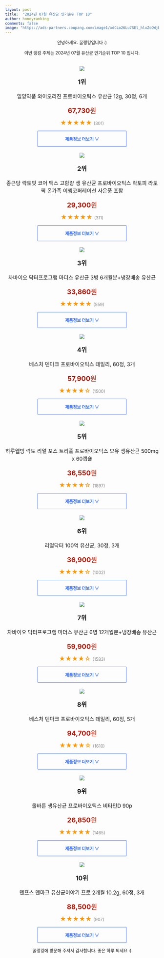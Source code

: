 ```yaml
---
layout: post
title:  "2024년 07월 유산균 인기순위 TOP 10"
author: honeyranking
comments: false
image: "https://ads-partners.coupang.com/image1/xdCLo26Lu7SEl_hlxZcOWjbEcfx3b6Tr8JmFV5FaFQ9udnsO2GEskSaCKnsCSrK8BlesIT82-VOb8EARF9CU4UL5FbX2KWlMfZxKCeKs6bfBGLdKjC-e7QdS1TKyp5ceISFFu3_cQ9w2_d9jrSiZ5flT9tr3s8MFifgCOa1egLmm2QRm160K8wX5Li-nFZ7bQJJR4qUfum6Xu8BiI-BrYA00U5gFjiBVsbjLPtYPKMX9tg8s61Fh3bOz6oOZTQc-oTeCAamo1NeU6jWh9P7lIoqmVbFQHl5uTPfeBFfDvYXmoGc="
---
```

<p style="text-align: center;">안녕하세요. 꿀랭킹입니다 :)</p>
<p style="text-align: center;">이번 랭킹 주제는 2024년 07월 유산균 인기순위 TOP 10 입니다.</p><center><img src="https://ads-partners.coupang.com/image1/xdCLo26Lu7SEl_hlxZcOWjbEcfx3b6Tr8JmFV5FaFQ9udnsO2GEskSaCKnsCSrK8BlesIT82-VOb8EARF9CU4UL5FbX2KWlMfZxKCeKs6bfBGLdKjC-e7QdS1TKyp5ceISFFu3_cQ9w2_d9jrSiZ5flT9tr3s8MFifgCOa1egLmm2QRm160K8wX5Li-nFZ7bQJJR4qUfum6Xu8BiI-BrYA00U5gFjiBVsbjLPtYPKMX9tg8s61Fh3bOz6oOZTQc-oTeCAamo1NeU6jWh9P7lIoqmVbFQHl5uTPfeBFfDvYXmoGc=" style="margin-top:20px" /></center><p style="text-align: center; font-size: 20px"><b>1위</b></p><p style="text-align: center; font-size: 17px">일양약품 와이오리진 프로바이오틱스 유산균 12g, 30정, 6개</p><p style="text-align: center;"><span style="color: #b61800; font-size: 22px;"><b>67,730</b>원</span></p><p style="text-align: center;"><span style="color: #ff9600; font-size: 20px;">★★★★★ </span><span style="color: #878787;">(301)</span></p><center><a href="https://link.coupang.com/re/AFFSDP?lptag=AF3899140&subid=honeyrank&pageKey=6597210265&itemId=18037592823&vendorItemId=81184343726&traceid=V0-153-e3fcc0754f17b3ba&clickBeacon=f153a520-4f55-11ef-8f9f-6f7682b57048%7E3&requestid=20240801010001099217438028&token=31850C%7CMIXED"><div style="font-size: 14px; display: inline-block; padding: 15px 90px; color: #346aff; border-radius: 2px; border: 1px solid #346aff; cursor: pointer;"><b>제품정보 더보기 &or;</b></div></a></center><center><img src="https://ads-partners.coupang.com/image1/ikTv6pt1dZWJjtEGitS6GkGcmcob7-JaJ_HFUA3Q-36d3FF4wS94wkzujwaTbGSukTetG6yVBQIiWF31AWQ4FUNm1JONzqSbsfZY8e3CkFm0pF-lkTk4uT2Ohwm4q6qojaqDae0QDcbFGHvhUh8UB-y38CYP9tsoTkYgM1-W1UsR6nKdFY9opr0xmBaNJtKnaCUn01FvPmHpZsSfp4N430h0YFasnfd1f2esUxxbgL_a2ABg4FVcWnzAJ5jIKJwo82aEFVXKDz_OWHl_WsYA14sJtmU9QBRCKHblUeFyLRxsGSTm-4DSMYD8cw==" style="margin-top:20px" /></center><p style="text-align: center; font-size: 20px"><b>2위</b></p><p style="text-align: center; font-size: 17px">종근당 락토핏 코어 맥스 고함량 생 유산균 프로바이오틱스 락토피 라토픽 온가족 이엠코퍼레이션 사은품 포함</p><p style="text-align: center;"><span style="color: #b61800; font-size: 22px;"><b>29,300</b>원</span></p><p style="text-align: center;"><span style="color: #ff9600; font-size: 20px;">★★★★★ </span><span style="color: #878787;">(311)</span></p><center><a href="https://link.coupang.com/re/AFFSDP?lptag=AF3899140&subid=honeyrank&pageKey=7773921490&itemId=21597705820&vendorItemId=90826662243&traceid=V0-153-3d0b7149a18eb74d&requestid=20240801010001099217438028&token=31850C%7CMIXED"><div style="font-size: 14px; display: inline-block; padding: 15px 90px; color: #346aff; border-radius: 2px; border: 1px solid #346aff; cursor: pointer;"><b>제품정보 더보기 &or;</b></div></a></center><center><img src="https://ads-partners.coupang.com/image1/K6Pq1XJWRC6Rfr-wK89wXpdHxaHfCJjc-0Gi22qLewewL_sr8limThpUA2UJPcfQxXEuKZEZtDcEHGbQleW1mNl-pqFufSf9_V4cIkH7gzsfQKdtpxlnEse-1oFD5q4uKjlAMxbcEzDDmk3KKWrkzglqsRpmbmeVlWsYLsRejTi6C7l0WEcm8WPqfIxOZjLOjnvULvQ6tdXUGozarcvStPq6gBzvf-YBXmiUjQXVeCmKYodS7b8QLm_1AXfYXEz9iWycrd-gx9_HviGSMWBYOIz3P8HodmFUltU_gOckq4_FAck-gFjcSZo=" style="margin-top:20px" /></center><p style="text-align: center; font-size: 20px"><b>3위</b></p><p style="text-align: center; font-size: 17px">차바이오 닥터프로그램 마더스 유산균 3병 6개월분+냉장배송 유산균</p><p style="text-align: center;"><span style="color: #b61800; font-size: 22px;"><b>33,860</b>원</span></p><p style="text-align: center;"><span style="color: #ff9600; font-size: 20px;">★★★★★ </span><span style="color: #878787;">(559)</span></p><center><a href="https://link.coupang.com/re/AFFSDP?lptag=AF3899140&subid=honeyrank&pageKey=6444112109&itemId=13960020196&vendorItemId=81209057849&traceid=V0-153-c91c7ed9119fe08d&requestid=20240801010001099217438028&token=31850C%7CMIXED"><div style="font-size: 14px; display: inline-block; padding: 15px 90px; color: #346aff; border-radius: 2px; border: 1px solid #346aff; cursor: pointer;"><b>제품정보 더보기 &or;</b></div></a></center><center><img src="https://ads-partners.coupang.com/image1/qA_NSkkalijA7vRtqGVua_lkqv-hrEdA_ImuNWfg_ttfwk2JlbCRFC8vxaxeFWNhGLOzKw0IuhGk0d14WaX_TMsUer467sNbRtheFCU-m9I3Ye_D5H-V-79X6ukqjc58naf-Xw6WirOr3umKmDEEBSTcyeI5o7mIxzCvSwFm4S6u3LPD21909RGJEWyIsa4tiTvGxkTvIJBdahP_STu81KxO1B0uRQrOC6MYpPCGoagmea2Hawz0PVUeKkaz5X1cPmfW_uJfrAFhUZCWwAyrhHiUoIrijZ--bqtCvgPJ15SDeXbV-fkpQ8Jg5fLpkdED" style="margin-top:20px" /></center><p style="text-align: center; font-size: 20px"><b>4위</b></p><p style="text-align: center; font-size: 17px">베스처 덴마크 프로바이오틱스 데일리, 60정, 3개</p><p style="text-align: center;"><span style="color: #b61800; font-size: 22px;"><b>57,900</b>원</span></p><p style="text-align: center;"><span style="color: #ff9600; font-size: 20px;">★★★★☆ </span><span style="color: #878787;">(1500)</span></p><center><a href="https://link.coupang.com/re/AFFSDP?lptag=AF3899140&subid=honeyrank&pageKey=6487391126&itemId=19390403949&vendorItemId=75599230982&traceid=V0-153-4ee8d0fe57504933&clickBeacon=f153a520-4f55-11ef-b6d1-921c40d53849%7E3&requestid=20240801010001099217438028&token=31850C%7CMIXED"><div style="font-size: 14px; display: inline-block; padding: 15px 90px; color: #346aff; border-radius: 2px; border: 1px solid #346aff; cursor: pointer;"><b>제품정보 더보기 &or;</b></div></a></center><center><img src="https://ads-partners.coupang.com/image1/Qzgij4KPLcoRIkiLQ3DsAeBpKH8PDr62Tc8ISGP4H6V1skrb2Bbq439jLMXF05TRb0l_m-Eiuv6o57Pj7okjpGlp5lRw2iIFVICOK4xiw95uIlrAoAWfbAg17DluLrwNFbFSaCJKnFzpWIFYvcrhwnq4svON4Pq-9-ARS_Zy2UkMYV8oYAocwwm6BYyatcC-gel6sb3X4j2H8NoLUFKcqECMfC4D3AbK_1f86aE9noyN4-gcahNSFwsRN0G568G6ngZqpIxtXUinyTM84zaYjUPYmHNdFCS19Oe1RwXvCLw2b1C50d3vQkI=" style="margin-top:20px" /></center><p style="text-align: center; font-size: 20px"><b>5위</b></p><p style="text-align: center; font-size: 17px">하루웰빙 락토 리얼 포스 트리플 프로바이오틱스 모유 생유산균 500mg x 60캡슐</p><p style="text-align: center;"><span style="color: #b61800; font-size: 22px;"><b>36,550</b>원</span></p><p style="text-align: center;"><span style="color: #ff9600; font-size: 20px;">★★★★☆ </span><span style="color: #878787;">(1897)</span></p><center><a href="https://link.coupang.com/re/AFFSDP?lptag=AF3899140&subid=honeyrank&pageKey=7716071120&itemId=23436274390&vendorItemId=86546560151&traceid=V0-153-d0766e3c1537546a&requestid=20240801010001099217438028&token=31850C%7CMIXED"><div style="font-size: 14px; display: inline-block; padding: 15px 90px; color: #346aff; border-radius: 2px; border: 1px solid #346aff; cursor: pointer;"><b>제품정보 더보기 &or;</b></div></a></center><center><img src="https://ads-partners.coupang.com/image1/8E1_vMboz6KuwPpN8Ju80CUiNVi46GTJDTYWlnaIBcjBn4apq9oYRNK5zPUmIVyxOjcB3SbfxnbhPPO4D4ZaHvYyMWeVOpLnp5sxgbiebJn_uLgqQ_LP3dBIbAH4HQADXiuRS4QpMANskkp8oUkRNp54g8pcsF0Jz3jD5wsTupUJZMuTW7VdHtDjr3BwjlKndjdgvmQk7mr3WeBZ58xr9RR3TV1opJjACEeYQCKfzm614rm7PsB98sE9cezWlxP4X85P3hQ89nscnR5BaxIx2TI5dM9rPUcOlXny3eDWD6JK" style="margin-top:20px" /></center><p style="text-align: center; font-size: 20px"><b>6위</b></p><p style="text-align: center; font-size: 17px">리얼닥터 100억 유산균, 30정, 3개</p><p style="text-align: center;"><span style="color: #b61800; font-size: 22px;"><b>36,900</b>원</span></p><p style="text-align: center;"><span style="color: #ff9600; font-size: 20px;">★★★★☆ </span><span style="color: #878787;">(1002)</span></p><center><a href="https://link.coupang.com/re/AFFSDP?lptag=AF3899140&subid=honeyrank&pageKey=150858589&itemId=19421775191&vendorItemId=71809787226&traceid=V0-153-e8512d246de59336&clickBeacon=f153a520-4f55-11ef-94b2-b049a04e06a0%7E3&requestid=20240801010001099217438028&token=31850C%7CMIXED"><div style="font-size: 14px; display: inline-block; padding: 15px 90px; color: #346aff; border-radius: 2px; border: 1px solid #346aff; cursor: pointer;"><b>제품정보 더보기 &or;</b></div></a></center><center><img src="https://ads-partners.coupang.com/image1/V5cBwbCzDtDZk2UBV4F9K0Tr1eCFKY-wYpPIQHC9LHf6RHqeLXuiGJf1QqOIJVRaxF_s1u5VSYhvO5EWEvrhtDJf3oRnAs_-n3Th3sVAGA9wDx_0S74XRpR_QyVhXQctdx19w_Iurr7V3vfSlrftDFgrxDFHbYNAup6qFO2BoVp5qWZOqDMPjaOHdQiGLvO5Yry6puVtwnhREiwKg2H8K4TOnBsgntnmtPl6ndgu260HPBikyHQiK0bq0yqLPjdikRDBFBmINOFqZF5eRAHl74Ujr__OVN75hi7-lVZNPTjomiHyOcnEEmea" style="margin-top:20px" /></center><p style="text-align: center; font-size: 20px"><b>7위</b></p><p style="text-align: center; font-size: 17px">차바이오 닥터프로그램 마더스 유산균 6병 12개월분+냉장배송 유산균</p><p style="text-align: center;"><span style="color: #b61800; font-size: 22px;"><b>59,900</b>원</span></p><p style="text-align: center;"><span style="color: #ff9600; font-size: 20px;">★★★★☆ </span><span style="color: #878787;">(1583)</span></p><center><a href="https://link.coupang.com/re/AFFSDP?lptag=AF3899140&subid=honeyrank&pageKey=6444112109&itemId=13960053618&vendorItemId=81209092724&traceid=V0-153-c91c7ed9119fe08d&requestid=20240801010001099217438028&token=31850C%7CMIXED"><div style="font-size: 14px; display: inline-block; padding: 15px 90px; color: #346aff; border-radius: 2px; border: 1px solid #346aff; cursor: pointer;"><b>제품정보 더보기 &or;</b></div></a></center><center><img src="https://ads-partners.coupang.com/image1/vm7SPcqvJdpeATnovkEP9LNtNhG3HHUpJA7dIBgKwlVhSNTAe1NfPB2ATs_saa9OexjZ2GLHaDOJsWfZ4FdkeUDxKTZskC4mxLeuslYOuKRJmauMdY5g1YBBMZlpJHGliRjc4Yz9BzvVjyQJmYusy0indEQXflA_DJPRD93sxxDZwhvBQSGu1Dgxo-nk4aBzCzSgmM8j-cUyD50udrSoT8M-jPTU_k3fTAKV1QEPCv8eHPUsM6LCUF37FkKxpeRuMGs6HBTN-TgImnGxTOPOUxyZ-jdQQMBAF1N3OLCz29dCSlcRQuNaReaPUEwv7g==" style="margin-top:20px" /></center><p style="text-align: center; font-size: 20px"><b>8위</b></p><p style="text-align: center; font-size: 17px">베스처 덴마크 프로바이오틱스 데일리, 60정, 5개</p><p style="text-align: center;"><span style="color: #b61800; font-size: 22px;"><b>94,700</b>원</span></p><p style="text-align: center;"><span style="color: #ff9600; font-size: 20px;">★★★★☆ </span><span style="color: #878787;">(1610)</span></p><center><a href="https://link.coupang.com/re/AFFSDP?lptag=AF3899140&subid=honeyrank&pageKey=6487391126&itemId=7754713442&vendorItemId=85994096558&traceid=V0-153-4ee8d0fe57504933&clickBeacon=f153a520-4f55-11ef-a629-5dd875e378dd%7E3&requestid=20240801010001099217438028&token=31850C%7CMIXED"><div style="font-size: 14px; display: inline-block; padding: 15px 90px; color: #346aff; border-radius: 2px; border: 1px solid #346aff; cursor: pointer;"><b>제품정보 더보기 &or;</b></div></a></center><center><img src="https://ads-partners.coupang.com/image1/PLuf0szHB8Wq6xP7PBqcrgQcMaebDshmU4HPowK_UdiNFIxcf_t6Jv4yILxjm0e1m6XTXNJuFtlgHeR6GIOogx1La4cdxuHEYVB-bZSSTkaV-wU6xOyLShfyUouvi8HZDfomlGfFTlT3PvIw1s9gQBAeRjMF6npkK858M87AZey2dVhqz6oO0fmYSIzI12SqSaVH9eDPnYFEmCW0WaQwVnbX-hh1v4PBVTHKW_moqKdyBdINCrNezomarRwSQ6EYpcy_AGFsdcCb3H5QJo02MOH4lkSTiXR1VDY=" style="margin-top:20px" /></center><p style="text-align: center; font-size: 20px"><b>9위</b></p><p style="text-align: center; font-size: 17px">올바른 생유산균 프로바이오틱스 비타민D 90p</p><p style="text-align: center;"><span style="color: #b61800; font-size: 22px;"><b>26,850</b>원</span></p><p style="text-align: center;"><span style="color: #ff9600; font-size: 20px;">★★★★★ </span><span style="color: #878787;">(1465)</span></p><center><a href="https://link.coupang.com/re/AFFSDP?lptag=AF3899140&subid=honeyrank&pageKey=7936557824&itemId=21847531404&vendorItemId=86942267400&traceid=V0-153-9d4ae55d94923428&requestid=20240801010001099217438028&token=31850C%7CMIXED"><div style="font-size: 14px; display: inline-block; padding: 15px 90px; color: #346aff; border-radius: 2px; border: 1px solid #346aff; cursor: pointer;"><b>제품정보 더보기 &or;</b></div></a></center><center><img src="https://ads-partners.coupang.com/image1/f-wsS6DZOmc5E6D3f4OLl6OcdHH6okJaJEyGNcr1Nq7BajtMZndVlNpV6Qj_4w5OQAxQPVl2aeKIRPvpsWQumQAeVJ9Jy4lvhLCk4YEoW80A9cl2YvQptgPnnPqQwezWWR4o4WrJ0-XIDYengkX_724lyB3NwwK8e3iIdP90HqNw8YcSu4Cg8nUUAAcJhgdhMhiS--tq1PRHZwyW_l2LcHaNV711Xt3QLWFjF5FivEjMGaXm8Yo_hbRS6CXLfzM_kOfvkFSXw93NYeFufj2iqeY_-OACQUNRHfKxT-18oN4c" style="margin-top:20px" /></center><p style="text-align: center; font-size: 20px"><b>10위</b></p><p style="text-align: center; font-size: 17px">덴프스 덴마크 유산균이야기 프로 2개월 10.2g, 60정, 3개</p><p style="text-align: center;"><span style="color: #b61800; font-size: 22px;"><b>88,500</b>원</span></p><p style="text-align: center;"><span style="color: #ff9600; font-size: 20px;">★★★★★ </span><span style="color: #878787;">(907)</span></p><center><a href="https://link.coupang.com/re/AFFSDP?lptag=AF3899140&subid=honeyrank&pageKey=7733505934&itemId=20793896464&vendorItemId=85126568243&traceid=V0-153-f3f76ba68d9e293c&clickBeacon=f153cc30-4f55-11ef-bd2d-9a2f6bf70cc7%7E3&requestid=20240801010001099217438028&token=31850C%7CMIXED"><div style="font-size: 14px; display: inline-block; padding: 15px 90px; color: #346aff; border-radius: 2px; border: 1px solid #346aff; cursor: pointer;"><b>제품정보 더보기 &or;</b></div></a></center><p style="text-align: center;">꿀랭킹에 방문해 주셔서 감사합니다. 좋은 하루 되세요 :)</p>